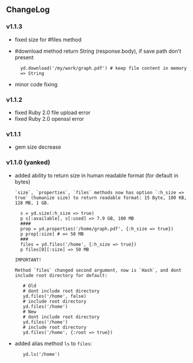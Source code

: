 ## ChangeLog

### v1.1.3
* fixed size for \#files method
* \#download method return String (response.body), if save path don't present

        yd.download('/my/work/graph.pdf') # keep file content in memory
        => String

* minor code fixing

### v1.1.2
* fixed Ruby 2.0 file upload error
* fixed Ruby 2.0 openssl error

### v1.1.1
* gem size decrease

### v1.1.0 (yanked)
* added ability to return size in human readable format (for default in bytes)

      `size`, `properties`, `files` methods now has option `:h_size => true` (humanize size) to return readable format: 15 Byte, 100 KB, 128 MB, 1 GB.

        s = yd.size(:h_size => true)
        p s[:available], s[:used] => 7.9 GB, 100 MB
        ####
        prop = yd.properties('/home/graph.pdf', {:h_size => true})
        p prop[:size] # => 50 MB
        ###
        files = yd.files('/home', {:h_size => true})
        p files[0][:size] => 50 MB

      IMPORTANT!

      Method `files` changed second argument, now is `Hash`, and dont include root directory for default:

         # Old
         # dont include root directory
         yd.files('/home', false)
         # include root directory
         yd.files('/home')
         # New
         # dont include root directory
         yd.files('/home')
         # include root directory
         yd.files('/home', {:root => true})

* added alias method `ls` to `files`:

         yd.ls('/home')
